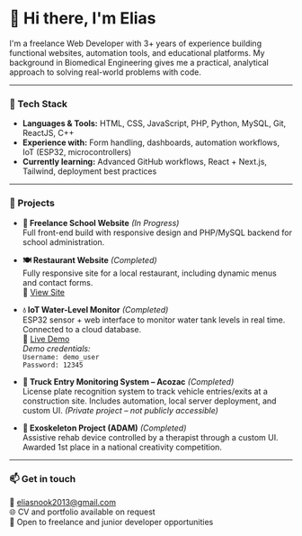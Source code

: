 # 👋 Hi there, I'm Elias

I'm a freelance Web Developer with 3+ years of experience building functional websites, automation tools, and educational platforms. My background in Biomedical Engineering gives me a practical, analytical approach to solving real-world problems with code.

---

### 🧰 Tech Stack

- **Languages & Tools:** HTML, CSS, JavaScript, PHP, Python, MySQL, Git, ReactJS, C++
- **Experience with:** Form handling, dashboards, automation workflows, IoT (ESP32, microcontrollers)
- **Currently learning:** Advanced GitHub workflows, React + Next.js, Tailwind, deployment best practices

---

### 🚀 Projects

- **📌 Freelance School Website** *(In Progress)*  
  Full front-end build with responsive design and PHP/MySQL backend for school administration.

- **🍽️ Restaurant Website** *(Completed)*  
  Fully responsive site for a local restaurant, including dynamic menus and contact forms.  
  🔗 [View Site](https://www.espressocentral.mx)

- **💧 IoT Water-Level Monitor** *(Completed)*  
  ESP32 sensor + web interface to monitor water tank levels in real time. Connected to a cloud database.  
  🔗 [Live Demo](https://www.selisar.com/portfolio/medidor)  
  *Demo credentials:*  
  `Username: demo_user`  
  `Password: 12345`

- **🚛 Truck Entry Monitoring System – Acozac** *(Completed)*  
  License plate recognition system to track vehicle entries/exits at a construction site. Includes automation, local server deployment, and custom UI. *(Private project – not publicly accessible)*

- **🦾 Exoskeleton Project (ADAM)** *(Completed)*  
  Assistive rehab device controlled by a therapist through a custom UI. Awarded 1st place in a national creativity competition.

---

### 📫 Get in touch

📧 eliasnook2013@gmail.com  
🌐 CV and portfolio available on request  
🧠 Open to freelance and junior developer opportunities
